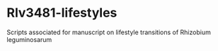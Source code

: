 # Rlv3481-lifestyles
Scripts associated for manuscript on lifestyle transitions of Rhizobium leguminosarum
